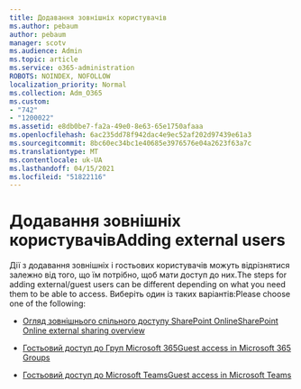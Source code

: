 ```yaml
---
title: Додавання зовнішніх користувачів
ms.author: pebaum
author: pebaum
manager: scotv
ms.audience: Admin
ms.topic: article
ms.service: o365-administration
ROBOTS: NOINDEX, NOFOLLOW
localization_priority: Normal
ms.collection: Adm_O365
ms.custom:
- "742"
- "1200022"
ms.assetid: e8db0be7-fa2a-49e0-8e63-65e1750afaaa
ms.openlocfilehash: 6ac235dd78f942dac4e9ec52af202d97439e61a3
ms.sourcegitcommit: 8bc60ec34bc1e40685e3976576e04a2623f63a7c
ms.translationtype: MT
ms.contentlocale: uk-UA
ms.lasthandoff: 04/15/2021
ms.locfileid: "51822116"
---
```

# <a name="adding-external-users"></a><span data-ttu-id="efa86-102">Додавання зовнішніх користувачів</span><span class="sxs-lookup"><span data-stu-id="efa86-102">Adding external users</span></span>

<span data-ttu-id="efa86-103">Дії з додавання зовнішніх і гостьових користувачів можуть відрізнятися залежно від того, що їм потрібно, щоб мати доступ до них.</span><span class="sxs-lookup"><span data-stu-id="efa86-103">The steps for adding external/guest users can be different depending on what you need them to be able to access.</span></span> <span data-ttu-id="efa86-104">Виберіть один із таких варіантів:</span><span class="sxs-lookup"><span data-stu-id="efa86-104">Please choose one of the following:</span></span>
  
- [<span data-ttu-id="efa86-105">Огляд зовнішнього спільного доступу SharePoint Online</span><span class="sxs-lookup"><span data-stu-id="efa86-105">SharePoint Online external sharing overview</span></span>](https://docs.microsoft.com/sharepoint/external-sharing-overview)

- [<span data-ttu-id="efa86-106">Гостьовий доступ до Груп Microsoft 365</span><span class="sxs-lookup"><span data-stu-id="efa86-106">Guest access in Microsoft 365 Groups</span></span>](https://support.office.com/article/guest-access-in-office-365-groups-bfc7a840-868f-4fd6-a390-f347bf51aff6)

- [<span data-ttu-id="efa86-107">Гостьовий доступ до Microsoft Teams</span><span class="sxs-lookup"><span data-stu-id="efa86-107">Guest access in Microsoft Teams</span></span>](https://docs.microsoft.com/microsoftteams/guest-access-checklist)
